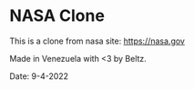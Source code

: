 # NASA Clone

This is a clone from nasa site: https://nasa.gov

Made in Venezuela with <3 by Beltz.

Date: 9-4-2022